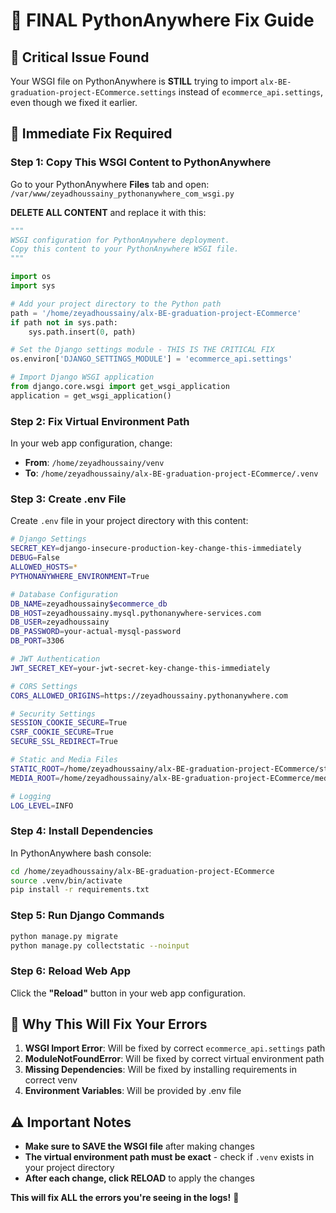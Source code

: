 # 🚨 FINAL PythonAnywhere Fix Guide

## 🚨 **Critical Issue Found**
Your WSGI file on PythonAnywhere is **STILL** trying to import `alx-BE-graduation-project-ECommerce.settings` instead of `ecommerce_api.settings`, even though we fixed it earlier.

## 🔧 **Immediate Fix Required**

### **Step 1: Copy This WSGI Content to PythonAnywhere**
Go to your PythonAnywhere **Files** tab and open:
`/var/www/zeyadhoussainy_pythonanywhere_com_wsgi.py`

**DELETE ALL CONTENT** and replace it with this:

```python
"""
WSGI configuration for PythonAnywhere deployment.
Copy this content to your PythonAnywhere WSGI file.
"""

import os
import sys

# Add your project directory to the Python path
path = '/home/zeyadhoussainy/alx-BE-graduation-project-ECommerce'
if path not in sys.path:
    sys.path.insert(0, path)

# Set the Django settings module - THIS IS THE CRITICAL FIX
os.environ['DJANGO_SETTINGS_MODULE'] = 'ecommerce_api.settings'

# Import Django WSGI application
from django.core.wsgi import get_wsgi_application
application = get_wsgi_application()
```

### **Step 2: Fix Virtual Environment Path**
In your web app configuration, change:
- **From**: `/home/zeyadhoussainy/venv`
- **To**: `/home/zeyadhoussainy/alx-BE-graduation-project-ECommerce/.venv`

### **Step 3: Create .env File**
Create `.env` file in your project directory with this content:

```bash
# Django Settings
SECRET_KEY=django-insecure-production-key-change-this-immediately
DEBUG=False
ALLOWED_HOSTS=*
PYTHONANYWHERE_ENVIRONMENT=True

# Database Configuration
DB_NAME=zeyadhoussainy$ecommerce_db
DB_HOST=zeyadhoussainy.mysql.pythonanywhere-services.com
DB_USER=zeyadhoussainy
DB_PASSWORD=your-actual-mysql-password
DB_PORT=3306

# JWT Authentication
JWT_SECRET_KEY=your-jwt-secret-key-change-this-immediately

# CORS Settings
CORS_ALLOWED_ORIGINS=https://zeyadhoussainy.pythonanywhere.com

# Security Settings
SESSION_COOKIE_SECURE=True
CSRF_COOKIE_SECURE=True
SECURE_SSL_REDIRECT=True

# Static and Media Files
STATIC_ROOT=/home/zeyadhoussainy/alx-BE-graduation-project-ECommerce/staticfiles
MEDIA_ROOT=/home/zeyadhoussainy/alx-BE-graduation-project-ECommerce/media

# Logging
LOG_LEVEL=INFO
```

### **Step 4: Install Dependencies**
In PythonAnywhere bash console:
```bash
cd /home/zeyadhoussainy/alx-BE-graduation-project-ECommerce
source .venv/bin/activate
pip install -r requirements.txt
```

### **Step 5: Run Django Commands**
```bash
python manage.py migrate
python manage.py collectstatic --noinput
```

### **Step 6: Reload Web App**
Click the **"Reload"** button in your web app configuration.

## 🎯 **Why This Will Fix Your Errors**

1. **WSGI Import Error**: Will be fixed by correct `ecommerce_api.settings` path
2. **ModuleNotFoundError**: Will be fixed by correct virtual environment path
3. **Missing Dependencies**: Will be fixed by installing requirements in correct venv
4. **Environment Variables**: Will be provided by .env file

## ⚠️ **Important Notes**

- **Make sure to SAVE the WSGI file** after making changes
- **The virtual environment path must be exact** - check if `.venv` exists in your project directory
- **After each change, click RELOAD** to apply the changes

**This will fix ALL the errors you're seeing in the logs!** 🚀
